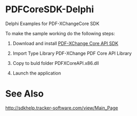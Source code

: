 # PDFCoreSDK-Delphi
Delphi Examples for PDF-XChangeCore SDK

To make the sample working do the following steps:

1) Download and install [PDF-XChange Core API SDK](http://www.tracker-software.com/product/pdf-xchange-core-api-sdk)

2) Import Type Library PDF-XChange PDF Core API Library

3) Copy to buld folder PDFXCoreAPI.x86.dll

4) Launch the application

# See Also
http://sdkhelp.tracker-software.com/view/Main_Page
